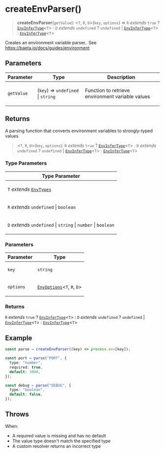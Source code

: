 # createEnvParser()

> **createEnvParser**(`getValue`): \<`T`, `R`, `D`\>(`key`, `options`) => `R` _extends_ `true` ? [`EnvInferType`](../type-aliases/EnvInferType.md)\<`T`\> : `D` _extends_ `undefined` ? `undefined` \| [`EnvInferType`](../type-aliases/EnvInferType.md)\<`T`\> : [`EnvInferType`](../type-aliases/EnvInferType.md)\<`T`\>

Creates an environment variable parser..
See https://baeta.io/docs/guides/environment

## Parameters

<table>
<thead>
<tr>
<th>Parameter</th>
<th>Type</th>
<th>Description</th>
</tr>
</thead>
<tbody>
<tr>
<td>

`getValue`

</td>
<td>

(`key`) => `undefined` \| `string`

</td>
<td>

Function to retrieve environment variable values

</td>
</tr>
</tbody>
</table>

## Returns

A parsing function that converts environment variables to strongly-typed values

> \<`T`, `R`, `D`\>(`key`, `options`): `R` _extends_ `true` ? [`EnvInferType`](../type-aliases/EnvInferType.md)\<`T`\> : `D` _extends_ `undefined` ? `undefined` \| [`EnvInferType`](../type-aliases/EnvInferType.md)\<`T`\> : [`EnvInferType`](../type-aliases/EnvInferType.md)\<`T`\>

### Type Parameters

<table>
<thead>
<tr>
<th>Type Parameter</th>
</tr>
</thead>
<tbody>
<tr>
<td>

`T` _extends_ [`EnvTypes`](../type-aliases/EnvTypes.md)

</td>
</tr>
<tr>
<td>

`R` _extends_ `undefined` \| `boolean`

</td>
</tr>
<tr>
<td>

`D` _extends_ `undefined` \| `string` \| `number` \| `boolean`

</td>
</tr>
</tbody>
</table>

### Parameters

<table>
<thead>
<tr>
<th>Parameter</th>
<th>Type</th>
</tr>
</thead>
<tbody>
<tr>
<td>

`key`

</td>
<td>

`string`

</td>
</tr>
<tr>
<td>

`options`

</td>
<td>

[`EnvOptions`](../interfaces/EnvOptions.md)\<`T`, `R`, `D`\>

</td>
</tr>
</tbody>
</table>

### Returns

`R` _extends_ `true` ? [`EnvInferType`](../type-aliases/EnvInferType.md)\<`T`\> : `D` _extends_ `undefined` ? `undefined` \| [`EnvInferType`](../type-aliases/EnvInferType.md)\<`T`\> : [`EnvInferType`](../type-aliases/EnvInferType.md)\<`T`\>

## Example

```typescript
const parse = createEnvParser((key) => process.env[key]);

const port = parse("PORT", {
  type: "number",
  required: true,
  default: 3000,
});

const debug = parse("DEBUG", {
  type: "boolean",
  default: false,
});
```

## Throws

When:

- A required value is missing and has no default
- The value type doesn't match the specified type
- A custom resolver returns an incorrect type
